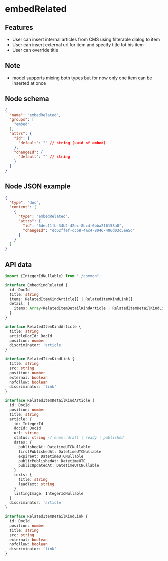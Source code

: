 # embedRelated

## Features
- User can insert internal articles from CMS using filterable dialog to item
- User can insert external url for item and specify title fot his item
- User can override title

## Note
- model supports mixing both types but for now only one item can be inserted at once

## Node schema

```json
{
  "name": "embedRelated",
  "groups": [
    "embed"
  ],
  "attrs": {
    "id": {
      "default": "" // string (uuid of embed)
    },
    "changeId": {
      "default": "" // string
    }
  }
}
```

## Node JSON example

```json
{
  "type": "doc",
  "content": [
    {
      "type": "embedRelated",
      "attrs": {
        "id": "6dec11fb-34b2-42ec-8bc4-0bba216158a8",
        "changeId": "dc62ffef-ccb8-4ac4-8046-406d03c5ee5d"
      }
    }
  ]
}
```

## API data

```ts
import {IntegerIdNullable} from "./common";

interface EmbedKindRelated {
  id: DocId
  title: string
  items: RelatedItemKindArticle[] | RelatedItemKindLink[]
  detail: {
    items: Array<RelatedItemDetailKindArticle | RelatedItemDetailKindLink>
  }
}

interface RelatedItemKindArticle {
  title: string
  articleDocId: DocId
  position: number
  discriminator: 'article'
}

interface RelatedItemKindLink {
  title: string
  src: string
  position: number
  external: boolean
  nofollow: boolean
  discriminator: 'link'
}

interface RelatedItemDetailKindArticle {
  id: DocId
  position: number
  title: string
  article: {
    id: IntegerId
    docId: DocId
    url: string
    status: string // enum: draft | ready | published
    dates: {
      publishedAt: DatetimeUTCNullable
      firstPublishedAt: DatetimeUTCNullable
      expireAt: DatetimeUTCNullable
      publicPublishedAt: DatetimeUTC
      publicUpdatedAt: DatetimeUTCNullable
    }
    texts: {
      title: string
      leadText: string
    }
    listingImage: IntegerIdNullable
  }
  discriminator: 'article'
}

interface RelatedItemDetailKindLink {
  id: DocId
  position: number
  title: string
  src: string
  external: boolean
  nofollow: boolean
  discriminator: 'link'
}
```
